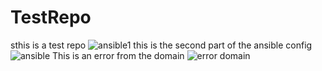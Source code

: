# TestRepo
sthis is a test repo 
![ansible1](https://github.com/Adeexy/TestRepo/assets/151438215/9f0d4b79-21a3-4844-b8fe-ff61acc02b10)
this is the second part of the ansible config
![ansible](https://github.com/Adeexy/TestRepo/assets/151438215/4064208d-affe-4ae5-9627-0805b72a202c)
This is an error from the domain
![error domain](https://github.com/Adeexy/TestRepo/assets/151438215/d4b68969-f854-4f11-90e2-807286d08f8e)

